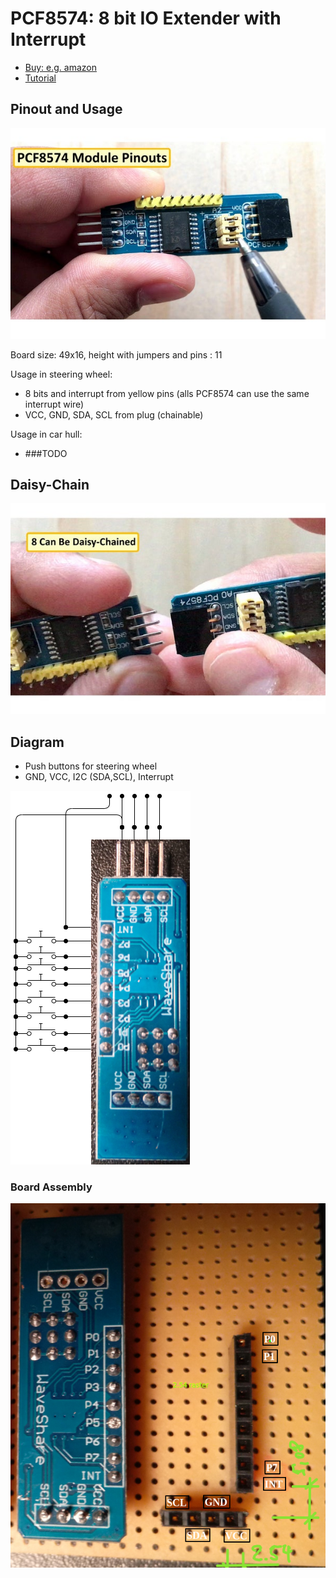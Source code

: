 # PCF8574: 8 bit IO Extender with Interrupt

- [Buy: e.g. amazon](https://www.amazon.de/-/en/Mountaineer-PCF8574-IO-Expansion-Expander-Development/dp/B06W564ZSD/ref=sr_1_4?dchild=1&keywords=PCF8574-Modul&qid=1622910129&sr=8-4)
- [Tutorial](https://www.instructables.com/PCF8574-GPIO-Extender-With-Arduino-and-NodeMCU/)

## Pinout and Usage

![img](assets.PCF8574--IOExt0_IOExt1_IOExt2-infos/PCF8574-ModulPinout.jpg)

Board size: 49x16, height with jumpers and pins : 11

Usage in steering wheel:

- 8 bits and interrupt from yellow pins (alls PCF8574 can use the same interrupt wire)
- VCC, GND, SDA, SCL from plug (chainable)

Usage in car hull:

- ###TODO

## Daisy-Chain

![img](assets.PCF8574--IOExt0_IOExt1_IOExt2-infos/PCF8574-chaining.jpg)

## Diagram

- Push buttons for steering wheel
- GND, VCC, I2C (SDA,SCL), Interrupt

![img](assets.PCF8574--IOExt0_IOExt1_IOExt2-infos/IO-Ext-CurcuitDiagram.drawio.png)

### Board Assembly

![image-20210823131457974](assets.PCF8574--IOExt0_IOExt1_IOExt2-infos/PCF8574-assembly.png)

